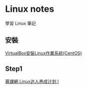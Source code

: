 # Linux notes
學習 Linux 筆記

## 安裝
[VirtualBox安裝Linux作業系統(CentOS)](http://blog.aidec.tw/post/virtualbox-install-linux-centos)

## Step1
[慕課網 Linux达人养成计划 I](http://www.imooc.com/learn/175)
